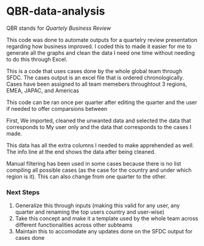 # QBR-data-analysis

QBR stands for *Quartely Business Review*

This code was done to automate outputs for a quartelry review presentation regarding how business improved. I coded this to made it easier for me to generate all the graphs and clean the data I need one time without needing to do this through Excel.

This is a code that uses cases done by the whole global team through SFDC. The cases output is an excel file that is ordered chronologically. Cases have been assigned to all team memebers throughtout 3 regions, EMEA, JAPAC, and Americas

This code can be ran once per quarter after editing the quarter and the user if needed to offer comparsions between

First, We imported, cleaned the unwanted data and selected the data that corresponds to My user only and the data that corresponds to the cases I made.

This data has all the extra columns I needed to make apprehended as well. The info line at the end shows the data after being cleaned.

Manual filtering has been used in some cases because there is no list compiling all possible cases (as the case for the country and under which region is it). This can also change from one quarter to the other.


### Next Steps 
1) Generalize this through inputs (making this valid for any user, any quarter and renaming the top users country and user-wise)
2) Take this concept and make it a template used by the whole team across different functionalities across other subteams
3) Maintain this to accomodate any updates done on the SFDC output for cases done
